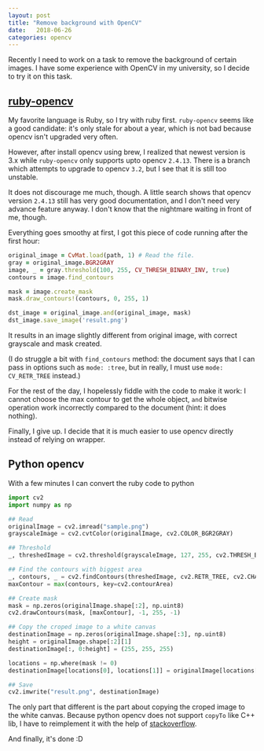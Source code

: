 ```yaml
---
layout: post
title: "Remove background with OpenCV"
date:   2018-06-26
categories: opencv
---
```


Recently I need to work on a task to remove the background of certain images. I
have some experience with OpenCV in my university, so I decide to try it on this
task.

## [ruby-opencv](https://github.com/ruby-opencv/ruby-opencv)

My favorite language is Ruby, so I try with ruby first. `ruby-opencv` seems like
a good candidate: it's only stale for about a year, which is not bad because
opencv isn't upgraded very often.

However, after install opencv using brew, I realized that newest version is 3.x
while `ruby-opencv` only supports upto opencv `2.4.13`. There is a branch which
attempts to upgrade to opencv `3.2`, but I see that it is still too unstable.

It does not discourage me much, though. A little search shows that opencv version
`2.4.13` still has very good documentation, and I don't need very advance feature anyway.
I don't know that the nightmare waiting in front of me, though.

Everything goes smoothy at first, I got this piece of code running after the
first hour:

```ruby
original_image = CvMat.load(path, 1) # Read the file.
gray = original_image.BGR2GRAY
image, _ = gray.threshold(100, 255, CV_THRESH_BINARY_INV, true)
contours = image.find_contours

mask = image.create_mask
mask.draw_contours!(contours, 0, 255, 1)

dst_image = original_image.and(original_image, mask)
dst_image.save_image('result.png')
```

It results in an image slightly different from original image, with correct
grayscale and mask created.

(I do struggle a bit with `find_contours` method: the document says that I can
 pass in options such as `mode: :tree`, but in really, I must use `mode:
 CV_RETR_TREE` instead.)

For the rest of the day, I hopelessly fiddle with the code to make it work: I
cannot choose the max contour to get the whole object, `and` bitwise operation
work incorrectly compared to the document (hint: it does nothing).

Finally, I give up. I decide that it is much easier to use opencv directly
instead of relying on wrapper.

## Python opencv

With a few minutes I can convert the ruby code to python

```python
import cv2
import numpy as np

## Read
originalImage = cv2.imread("sample.png")
grayscaleImage = cv2.cvtColor(originalImage, cv2.COLOR_BGR2GRAY)

## Threshold
_, threshedImage = cv2.threshold(grayscaleImage, 127, 255, cv2.THRESH_BINARY_INV|cv2.THRESH_OTSU)

## Find the contours with biggest area
_, contours, _ = cv2.findContours(threshedImage, cv2.RETR_TREE, cv2.CHAIN_APPROX_SIMPLE)
maxContour = max(contours, key=cv2.contourArea)

## Create mask
mask = np.zeros(originalImage.shape[:2], np.uint8)
cv2.drawContours(mask, [maxContour], -1, 255, -1)

## Copy the croped image to a white canvas
destinationImage = np.zeros(originalImage.shape[:3], np.uint8)
height = originalImage.shape[:2][1]
destinationImage[:, 0:height] = (255, 255, 255)

locations = np.where(mask != 0)
destinationImage[locations[0], locations[1]] = originalImage[locations[0], locations[1]]

## Save
cv2.imwrite("result.png", destinationImage)
```

The only part that different is the part about copying the croped image to the
white canvas. Because python opencv does not support `copyTo` like C++ lib, I
have to reimplement it with the help of [stackoverflow](https://stackoverflow.com/a/41573727).

And finally, it's done :D
